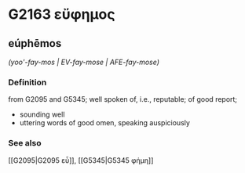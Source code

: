 # G2163 εὔφημος

## eúphēmos

_(yoo'-fay-mos | EV-fay-mose | AFE-fay-mose)_

### Definition

from G2095 and G5345; well spoken of, i.e., reputable; of good report; 

- sounding well
- uttering words of good omen, speaking auspiciously

### See also

[[G2095|G2095 εὖ]], [[G5345|G5345 φήμη]]
